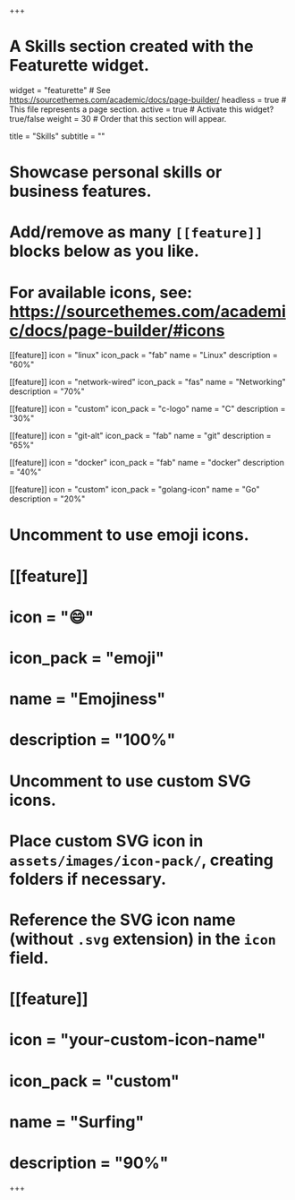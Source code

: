 +++
# A Skills section created with the Featurette widget.
widget = "featurette"  # See https://sourcethemes.com/academic/docs/page-builder/
headless = true  # This file represents a page section.
active = true  # Activate this widget? true/false
weight = 30  # Order that this section will appear.

title = "Skills"
subtitle = ""

# Showcase personal skills or business features.
#
# Add/remove as many `[[feature]]` blocks below as you like.
#
# For available icons, see: https://sourcethemes.com/academic/docs/page-builder/#icons

[[feature]]
  icon = "linux"
  icon_pack = "fab"
  name = "Linux"
  description = "60%"

[[feature]]
  icon = "network-wired"
  icon_pack = "fas"
  name = "Networking"
  description = "70%"

[[feature]]
  icon = "custom"
  icon_pack = "c-logo"
  name = "C"
  description = "30%"

[[feature]]
  icon = "git-alt"
  icon_pack = "fab"
  name = "git"
  description = "65%"

[[feature]]
  icon = "docker"
  icon_pack = "fab"
  name = "docker"
  description = "40%"

[[feature]]
  icon = "custom"
  icon_pack = "golang-icon"
  name = "Go"
  description = "20%"

# Uncomment to use emoji icons.
# [[feature]]
#  icon = ":smile:"
#  icon_pack = "emoji"
#  name = "Emojiness"
#  description = "100%"

# Uncomment to use custom SVG icons.
# Place custom SVG icon in `assets/images/icon-pack/`, creating folders if necessary.
# Reference the SVG icon name (without `.svg` extension) in the `icon` field.
# [[feature]]
#  icon = "your-custom-icon-name"
#  icon_pack = "custom"
#  name = "Surfing"
#  description = "90%"

+++
